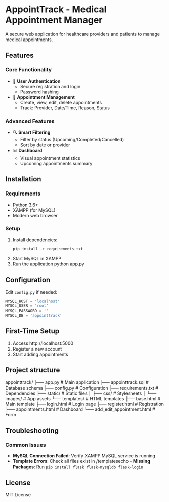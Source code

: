 # AppointTrack - Medical Appointment Manager

A secure web application for healthcare providers and patients to manage medical appointments.

## Features

### Core Functionality
- 🔐 **User Authentication**
  - Secure registration and login
  - Password hashing
- 📅 **Appointment Management**
  - Create, view, edit, delete appointments
  - Track: Provider, Date/Time, Reason, Status

### Advanced Features
- 🔍 **Smart Filtering**
  - Filter by status (Upcoming/Completed/Cancelled)
  - Sort by date or provider
- 📊 **Dashboard**
  - Visual appointment statistics
  - Upcoming appointments summary

## Installation

### Requirements
- Python 3.6+
- XAMPP (for MySQL)
- Modern web browser

### Setup
1. Install dependencies:
   ```bash
   pip install -r requirements.txt
2. Start MySQL in XAMPP
3. Run the application
    python app.py
## Configuration
Edit `config.py` if needed:
```python
MYSQL_HOST = 'localhost'
MYSQL_USER = 'root'
MYSQL_PASSWORD = ''
MYSQL_DB = 'appointtrack'
```

## First-Time Setup
1. Access http://localhost:5000
2. Register a new account
3. Start adding appointments


## Project structure

appointtrack/
├── app.py                # Main application
├── appointtrack.sql      # Database schema
├── config.py             # Configuration
├── requirements.txt      # Dependencies
├── static/               # Static files
│   ├── css/              # Stylesheets
│   └── images/           # App assets
└── templates/            # HTML templates
    ├── base.html         # Main template
    ├── login.html        # Login page
    ├── register.html     # Registration
    ├── appointments.html # Dashboard
    └── add_edit_appointment.html # Form

## Troubleshooting
### Common Issues
- **MySQL Connection Failed**: Verify XAMPP MySQL service is running
- **Template Errors**: Check all files exist in /templatesecho - **Missing Packages**: Run `pip install flask flask-mysqldb flask-login`

## License
MIT License

